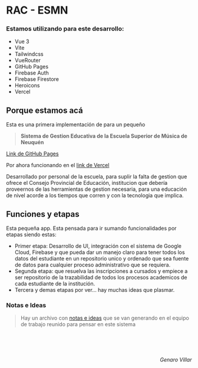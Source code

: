 # RAC - ESMN

### Estamos utilizando para este desarrollo: 
- Vue 3
- Vite
- Tailwindcss
- VueRouter
- GitHub Pages
- Firebase Auth
- Firebase Firestore
- Heroicons
- Vercel


## Porque estamos acá
Esta es una primera implementación de para un pequeño
> **Sistema de Gestion Educativa de la Escuela Superior de Música de Neuquén** 

[Link de GitHub Pages](https://informaticaesmn.github.io/rac/)

Por ahora funcionando en el [link de Vercel](https://rac-sigma.vercel.app)

Desarrollado por personal de la escuela, para suplir la falta de gestion que ofrece el Consejo Provincial de Educación, institucion que debería proveernos de las herramientas de gestion necesaria, para una educación de nivel acorde a los tiempos que corren y con la tecnologia que implica.

## Funciones y etapas
Esta pequeña app. Esta pensada para ir sumando funcionalidades por etapas siendo estas:
- Primer etapa: Desarrollo de UI, integración con el sistema de Google Cloud, Firebase y que pueda dar un manejo claro para tener todos los datos del estudiante en un repositorio unico y ordenado que sea fuente de datos para cualquier proceso administrativo que se requiera.
- Segunda etapa: que resuelva las inscripciones a cursados y empiece a ser repositorio de la trazabilidad de todos los procesos academicos de cada estudiante de la institución.
- Tercera y demas etapas por ver... hay muchas ideas que plasmar.

### Notas e Ideas
> Hay un archivo con [notas e ideas](NOTAS.md) que se van generando en el equipo de trabajo reunido para pensar en este sistema 

<br><br><br><p align="right"> <i>Genaro Villar   </i></p>